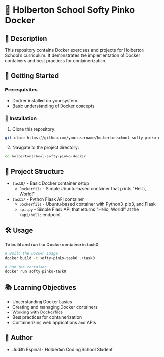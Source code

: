 # 🐳 Holberton School Softy Pinko Docker

## 📝 Description
This repository contains Docker exercises and projects for Holberton School's curriculum. It demonstrates the implementation of Docker containers and best practices for containerization.

## 🚀 Getting Started

### Prerequisites
- Docker installed on your system
- Basic understanding of Docker concepts

### 🔧 Installation
1. Clone this repository:
```bash
git clone https://github.com/yourusername/holbertonschool-softy-pinko-docker.git
```

2. Navigate to the project directory:
```bash
cd holbertonschool-softy-pinko-docker
```

## 📁 Project Structure
- `task0/` - Basic Docker container setup
  - `Dockerfile` - Simple Ubuntu-based container that prints "Hello, World!"
- `task1/` - Python Flask API container
  - `Dockerfile` - Ubuntu-based container with Python3, pip3, and Flask
  - `api.py` - Simple Flask API that returns "Hello, World!" at the `/api/hello` endpoint

## 🛠️ Usage
To build and run the Docker container in task0:
```bash
# Build the Docker image
docker build -t softy-pinko-task0 ./task0

# Run the container
docker run softy-pinko-task0
```

## 📚 Learning Objectives
- Understanding Docker basics
- Creating and managing Docker containers
- Working with Dockerfiles
- Best practices for containerization
- Containerizing web applications and APIs

## 👤 Author
- Judith Espinal - Holberton Coding School Student